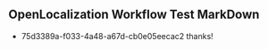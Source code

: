 ## OpenLocalization Workflow Test MarkDown
* 75d3389a-f033-4a48-a67d-cb0e05eecac2 thanks!

<!--HONumber=Aug16_HO2-->


